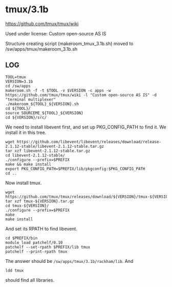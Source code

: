 tmux/3.1b
========================

<https://github.com/tmux/tmux/wiki>

Used under license:
Custom open-source AS IS

Structure creating script (makeroom_tmux_3.1b.sh) moved to /sw/apps/tmux/makeroom_3.1b.sh

LOG
---

    TOOL=tmux
    VERSION=3.1b
    cd /sw/apps
    makeroom.sh -f -t $TOOL -v $VERSION -c apps -w https://github.com/tmux/tmux/wiki -l "Custom open-source AS IS" -d "terminal multiplexer" 
    ./makeroom_${TOOL}_${VERSION}.sh 
    cd ${TOOL}/
    source SOURCEME_${TOOL}_${VERSION}
    cd ${VERSION}/src/

We need to install libevent first, and set up PKG_CONFIG_PATH to find it.  We install it in this tree.

    wget https://github.com/libevent/libevent/releases/download/release-2.1.12-stable/libevent-2.1.12-stable.tar.gz
    tar xzf libevent-2.1.12-stable.tar.gz 
    cd libevent-2.1.12-stable/
    ./configure --prefix=$PREFIX
    make && make install
    export PKG_CONFIG_PATH=$PREFIX/lib/pkgconfig:$PKG_CONFIG_PATH
    cd ..

Now install tmux.

    wget https://github.com/tmux/tmux/releases/download/${VERSION}/tmux-${VERSION}.tar.gz
    tar xzf tmux-${VERSION}.tar.gz 
    cd tmux-${VERSION}/
    ./configure --prefix=$PREFIX
    make
    make install

And set its RPATH to find libevent.

    cd $PREFIX/bin
    module load patchelf/0.10
    patchelf --set-rpath $PREFIX/lib tmux
    patchelf --print-rpath tmux

The answer should be `/sw/apps/tmux/3.1b/rackham/lib`.  And

    ldd tmux

should find all libraries.
